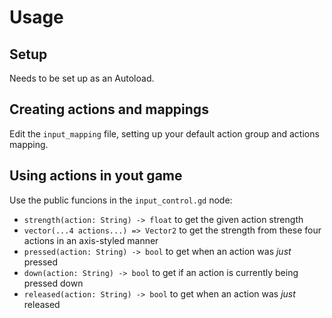 # Usage

## Setup

Needs to be set up as an Autoload.

## Creating actions and mappings

Edit the `input_mapping` file, setting up your default action group and actions mapping.

## Using actions in yout game

Use the public funcions in the `input_control.gd` node:

- `strength(action: String) -> float` to get the given action strength
- `vector(...4 actions...) => Vector2` to get the strength from these four actions in an axis-styled manner
- `pressed(action: String) -> bool` to get when an action was _just_ pressed
- `down(action: String) -> bool` to get if an action is currently being pressed down
- `released(action: String) -> bool` to get when an action was _just_ released
